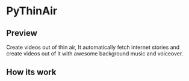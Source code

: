 # PyThinAir
## Preview
Create videos out of thin air, It automatically fetch internet stories and create videos out of it with awesome background music and voiceover.

## How its work


